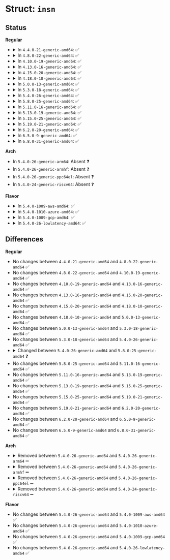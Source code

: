 # Struct: <code>insn</code>

## Status
<b>Regular</b>
<ul>
<li>
<details>
<summary>In <code>4.4.0-21-generic-amd64</code>: ✅</summary>

```c
struct insn {
    struct insn_field prefixes;
    struct insn_field rex_prefix;
    struct insn_field vex_prefix;
    struct insn_field opcode;
    struct insn_field modrm;
    struct insn_field sib;
    struct insn_field displacement;
    struct insn_field immediate;
    struct insn_field moffset1;
    struct insn_field immediate1;
    struct insn_field moffset2;
    struct insn_field immediate2;
    insn_attr_t attr;
    unsigned char opnd_bytes;
    unsigned char addr_bytes;
    unsigned char length;
    unsigned char x86_64;
    const insn_byte_t * kaddr;
    const insn_byte_t * end_kaddr;
    const insn_byte_t * next_byte;
}
```
</details>
</li>
<li>
<details>
<summary>In <code>4.8.0-22-generic-amd64</code>: ✅</summary>

```c
struct insn {
    struct insn_field prefixes;
    struct insn_field rex_prefix;
    struct insn_field vex_prefix;
    struct insn_field opcode;
    struct insn_field modrm;
    struct insn_field sib;
    struct insn_field displacement;
    struct insn_field immediate;
    struct insn_field moffset1;
    struct insn_field immediate1;
    struct insn_field moffset2;
    struct insn_field immediate2;
    insn_attr_t attr;
    unsigned char opnd_bytes;
    unsigned char addr_bytes;
    unsigned char length;
    unsigned char x86_64;
    const insn_byte_t * kaddr;
    const insn_byte_t * end_kaddr;
    const insn_byte_t * next_byte;
}
```
</details>
</li>
<li>
<details>
<summary>In <code>4.10.0-19-generic-amd64</code>: ✅</summary>

```c
struct insn {
    struct insn_field prefixes;
    struct insn_field rex_prefix;
    struct insn_field vex_prefix;
    struct insn_field opcode;
    struct insn_field modrm;
    struct insn_field sib;
    struct insn_field displacement;
    struct insn_field immediate;
    struct insn_field moffset1;
    struct insn_field immediate1;
    struct insn_field moffset2;
    struct insn_field immediate2;
    insn_attr_t attr;
    unsigned char opnd_bytes;
    unsigned char addr_bytes;
    unsigned char length;
    unsigned char x86_64;
    const insn_byte_t * kaddr;
    const insn_byte_t * end_kaddr;
    const insn_byte_t * next_byte;
}
```
</details>
</li>
<li>
<details>
<summary>In <code>4.13.0-16-generic-amd64</code>: ✅</summary>

```c
struct insn {
    struct insn_field prefixes;
    struct insn_field rex_prefix;
    struct insn_field vex_prefix;
    struct insn_field opcode;
    struct insn_field modrm;
    struct insn_field sib;
    struct insn_field displacement;
    struct insn_field immediate;
    struct insn_field moffset1;
    struct insn_field immediate1;
    struct insn_field moffset2;
    struct insn_field immediate2;
    insn_attr_t attr;
    unsigned char opnd_bytes;
    unsigned char addr_bytes;
    unsigned char length;
    unsigned char x86_64;
    const insn_byte_t * kaddr;
    const insn_byte_t * end_kaddr;
    const insn_byte_t * next_byte;
}
```
</details>
</li>
<li>
<details>
<summary>In <code>4.15.0-20-generic-amd64</code>: ✅</summary>

```c
struct insn {
    struct insn_field prefixes;
    struct insn_field rex_prefix;
    struct insn_field vex_prefix;
    struct insn_field opcode;
    struct insn_field modrm;
    struct insn_field sib;
    struct insn_field displacement;
    struct insn_field immediate;
    struct insn_field moffset1;
    struct insn_field immediate1;
    struct insn_field moffset2;
    struct insn_field immediate2;
    insn_attr_t attr;
    unsigned char opnd_bytes;
    unsigned char addr_bytes;
    unsigned char length;
    unsigned char x86_64;
    const insn_byte_t * kaddr;
    const insn_byte_t * end_kaddr;
    const insn_byte_t * next_byte;
}
```
</details>
</li>
<li>
<details>
<summary>In <code>4.18.0-10-generic-amd64</code>: ✅</summary>

```c
struct insn {
    struct insn_field prefixes;
    struct insn_field rex_prefix;
    struct insn_field vex_prefix;
    struct insn_field opcode;
    struct insn_field modrm;
    struct insn_field sib;
    struct insn_field displacement;
    struct insn_field immediate;
    struct insn_field moffset1;
    struct insn_field immediate1;
    struct insn_field moffset2;
    struct insn_field immediate2;
    insn_attr_t attr;
    unsigned char opnd_bytes;
    unsigned char addr_bytes;
    unsigned char length;
    unsigned char x86_64;
    const insn_byte_t * kaddr;
    const insn_byte_t * end_kaddr;
    const insn_byte_t * next_byte;
}
```
</details>
</li>
<li>
<details>
<summary>In <code>5.0.0-13-generic-amd64</code>: ✅</summary>

```c
struct insn {
    struct insn_field prefixes;
    struct insn_field rex_prefix;
    struct insn_field vex_prefix;
    struct insn_field opcode;
    struct insn_field modrm;
    struct insn_field sib;
    struct insn_field displacement;
    struct insn_field immediate;
    struct insn_field moffset1;
    struct insn_field immediate1;
    struct insn_field moffset2;
    struct insn_field immediate2;
    insn_attr_t attr;
    unsigned char opnd_bytes;
    unsigned char addr_bytes;
    unsigned char length;
    unsigned char x86_64;
    const insn_byte_t * kaddr;
    const insn_byte_t * end_kaddr;
    const insn_byte_t * next_byte;
}
```
</details>
</li>
<li>
<details>
<summary>In <code>5.3.0-18-generic-amd64</code>: ✅</summary>

```c
struct insn {
    struct insn_field prefixes;
    struct insn_field rex_prefix;
    struct insn_field vex_prefix;
    struct insn_field opcode;
    struct insn_field modrm;
    struct insn_field sib;
    struct insn_field displacement;
    struct insn_field immediate;
    struct insn_field moffset1;
    struct insn_field immediate1;
    struct insn_field moffset2;
    struct insn_field immediate2;
    insn_attr_t attr;
    unsigned char opnd_bytes;
    unsigned char addr_bytes;
    unsigned char length;
    unsigned char x86_64;
    const insn_byte_t * kaddr;
    const insn_byte_t * end_kaddr;
    const insn_byte_t * next_byte;
}
```
</details>
</li>
<li>
<details>
<summary>In <code>5.4.0-26-generic-amd64</code>: ✅</summary>

```c
struct insn {
    struct insn_field prefixes;
    struct insn_field rex_prefix;
    struct insn_field vex_prefix;
    struct insn_field opcode;
    struct insn_field modrm;
    struct insn_field sib;
    struct insn_field displacement;
    struct insn_field immediate;
    struct insn_field moffset1;
    struct insn_field immediate1;
    struct insn_field moffset2;
    struct insn_field immediate2;
    insn_attr_t attr;
    unsigned char opnd_bytes;
    unsigned char addr_bytes;
    unsigned char length;
    unsigned char x86_64;
    const insn_byte_t * kaddr;
    const insn_byte_t * end_kaddr;
    const insn_byte_t * next_byte;
}
```
</details>
</li>
<li>
<details>
<summary>In <code>5.8.0-25-generic-amd64</code>: ✅</summary>

```c
struct insn {
    struct insn_field prefixes;
    struct insn_field rex_prefix;
    struct insn_field vex_prefix;
    struct insn_field opcode;
    struct insn_field modrm;
    struct insn_field sib;
    struct insn_field displacement;
    struct insn_field immediate;
    struct insn_field moffset1;
    struct insn_field immediate1;
    struct insn_field moffset2;
    struct insn_field immediate2;
    int emulate_prefix_size;
    insn_attr_t attr;
    unsigned char opnd_bytes;
    unsigned char addr_bytes;
    unsigned char length;
    unsigned char x86_64;
    const insn_byte_t * kaddr;
    const insn_byte_t * end_kaddr;
    const insn_byte_t * next_byte;
}
```
</details>
</li>
<li>
<details>
<summary>In <code>5.11.0-16-generic-amd64</code>: ✅</summary>

```c
struct insn {
    struct insn_field prefixes;
    struct insn_field rex_prefix;
    struct insn_field vex_prefix;
    struct insn_field opcode;
    struct insn_field modrm;
    struct insn_field sib;
    struct insn_field displacement;
    struct insn_field immediate;
    struct insn_field moffset1;
    struct insn_field immediate1;
    struct insn_field moffset2;
    struct insn_field immediate2;
    int emulate_prefix_size;
    insn_attr_t attr;
    unsigned char opnd_bytes;
    unsigned char addr_bytes;
    unsigned char length;
    unsigned char x86_64;
    const insn_byte_t * kaddr;
    const insn_byte_t * end_kaddr;
    const insn_byte_t * next_byte;
}
```
</details>
</li>
<li>
<details>
<summary>In <code>5.13.0-19-generic-amd64</code>: ✅</summary>

```c
struct insn {
    struct insn_field prefixes;
    struct insn_field rex_prefix;
    struct insn_field vex_prefix;
    struct insn_field opcode;
    struct insn_field modrm;
    struct insn_field sib;
    struct insn_field displacement;
    struct insn_field immediate;
    struct insn_field moffset1;
    struct insn_field immediate1;
    struct insn_field moffset2;
    struct insn_field immediate2;
    int emulate_prefix_size;
    insn_attr_t attr;
    unsigned char opnd_bytes;
    unsigned char addr_bytes;
    unsigned char length;
    unsigned char x86_64;
    const insn_byte_t * kaddr;
    const insn_byte_t * end_kaddr;
    const insn_byte_t * next_byte;
}
```
</details>
</li>
<li>
<details>
<summary>In <code>5.15.0-25-generic-amd64</code>: ✅</summary>

```c
struct insn {
    struct insn_field prefixes;
    struct insn_field rex_prefix;
    struct insn_field vex_prefix;
    struct insn_field opcode;
    struct insn_field modrm;
    struct insn_field sib;
    struct insn_field displacement;
    struct insn_field immediate;
    struct insn_field moffset1;
    struct insn_field immediate1;
    struct insn_field moffset2;
    struct insn_field immediate2;
    int emulate_prefix_size;
    insn_attr_t attr;
    unsigned char opnd_bytes;
    unsigned char addr_bytes;
    unsigned char length;
    unsigned char x86_64;
    const insn_byte_t * kaddr;
    const insn_byte_t * end_kaddr;
    const insn_byte_t * next_byte;
}
```
</details>
</li>
<li>
<details>
<summary>In <code>5.19.0-21-generic-amd64</code>: ✅</summary>

```c
struct insn {
    struct insn_field prefixes;
    struct insn_field rex_prefix;
    struct insn_field vex_prefix;
    struct insn_field opcode;
    struct insn_field modrm;
    struct insn_field sib;
    struct insn_field displacement;
    struct insn_field immediate;
    struct insn_field moffset1;
    struct insn_field immediate1;
    struct insn_field moffset2;
    struct insn_field immediate2;
    int emulate_prefix_size;
    insn_attr_t attr;
    unsigned char opnd_bytes;
    unsigned char addr_bytes;
    unsigned char length;
    unsigned char x86_64;
    const insn_byte_t * kaddr;
    const insn_byte_t * end_kaddr;
    const insn_byte_t * next_byte;
}
```
</details>
</li>
<li>
<details>
<summary>In <code>6.2.0-20-generic-amd64</code>: ✅</summary>

```c
struct insn {
    struct insn_field prefixes;
    struct insn_field rex_prefix;
    struct insn_field vex_prefix;
    struct insn_field opcode;
    struct insn_field modrm;
    struct insn_field sib;
    struct insn_field displacement;
    struct insn_field immediate;
    struct insn_field moffset1;
    struct insn_field immediate1;
    struct insn_field moffset2;
    struct insn_field immediate2;
    int emulate_prefix_size;
    insn_attr_t attr;
    unsigned char opnd_bytes;
    unsigned char addr_bytes;
    unsigned char length;
    unsigned char x86_64;
    const insn_byte_t * kaddr;
    const insn_byte_t * end_kaddr;
    const insn_byte_t * next_byte;
}
```
</details>
</li>
<li>
<details>
<summary>In <code>6.5.0-9-generic-amd64</code>: ✅</summary>

```c
struct insn {
    struct insn_field prefixes;
    struct insn_field rex_prefix;
    struct insn_field vex_prefix;
    struct insn_field opcode;
    struct insn_field modrm;
    struct insn_field sib;
    struct insn_field displacement;
    struct insn_field immediate;
    struct insn_field moffset1;
    struct insn_field immediate1;
    struct insn_field moffset2;
    struct insn_field immediate2;
    int emulate_prefix_size;
    insn_attr_t attr;
    unsigned char opnd_bytes;
    unsigned char addr_bytes;
    unsigned char length;
    unsigned char x86_64;
    const insn_byte_t * kaddr;
    const insn_byte_t * end_kaddr;
    const insn_byte_t * next_byte;
}
```
</details>
</li>
<li>
<details>
<summary>In <code>6.8.0-31-generic-amd64</code>: ✅</summary>

```c
struct insn {
    struct insn_field prefixes;
    struct insn_field rex_prefix;
    struct insn_field vex_prefix;
    struct insn_field opcode;
    struct insn_field modrm;
    struct insn_field sib;
    struct insn_field displacement;
    struct insn_field immediate;
    struct insn_field moffset1;
    struct insn_field immediate1;
    struct insn_field moffset2;
    struct insn_field immediate2;
    int emulate_prefix_size;
    insn_attr_t attr;
    unsigned char opnd_bytes;
    unsigned char addr_bytes;
    unsigned char length;
    unsigned char x86_64;
    const insn_byte_t * kaddr;
    const insn_byte_t * end_kaddr;
    const insn_byte_t * next_byte;
}
```
</details>
</li>
</ul>
<b>Arch</b>
<ul>
<li>
In <code>5.4.0-26-generic-arm64</code>: Absent ❓
</li>
<li>
In <code>5.4.0-26-generic-armhf</code>: Absent ❓
</li>
<li>
In <code>5.4.0-26-generic-ppc64el</code>: Absent ❓
</li>
<li>
In <code>5.4.0-24-generic-riscv64</code>: Absent ❓
</li>
</ul>
<b>Flavor</b>
<ul>
<li>
<details>
<summary>In <code>5.4.0-1009-aws-amd64</code>: ✅</summary>

```c
struct insn {
    struct insn_field prefixes;
    struct insn_field rex_prefix;
    struct insn_field vex_prefix;
    struct insn_field opcode;
    struct insn_field modrm;
    struct insn_field sib;
    struct insn_field displacement;
    struct insn_field immediate;
    struct insn_field moffset1;
    struct insn_field immediate1;
    struct insn_field moffset2;
    struct insn_field immediate2;
    insn_attr_t attr;
    unsigned char opnd_bytes;
    unsigned char addr_bytes;
    unsigned char length;
    unsigned char x86_64;
    const insn_byte_t * kaddr;
    const insn_byte_t * end_kaddr;
    const insn_byte_t * next_byte;
}
```
</details>
</li>
<li>
<details>
<summary>In <code>5.4.0-1010-azure-amd64</code>: ✅</summary>

```c
struct insn {
    struct insn_field prefixes;
    struct insn_field rex_prefix;
    struct insn_field vex_prefix;
    struct insn_field opcode;
    struct insn_field modrm;
    struct insn_field sib;
    struct insn_field displacement;
    struct insn_field immediate;
    struct insn_field moffset1;
    struct insn_field immediate1;
    struct insn_field moffset2;
    struct insn_field immediate2;
    insn_attr_t attr;
    unsigned char opnd_bytes;
    unsigned char addr_bytes;
    unsigned char length;
    unsigned char x86_64;
    const insn_byte_t * kaddr;
    const insn_byte_t * end_kaddr;
    const insn_byte_t * next_byte;
}
```
</details>
</li>
<li>
<details>
<summary>In <code>5.4.0-1009-gcp-amd64</code>: ✅</summary>

```c
struct insn {
    struct insn_field prefixes;
    struct insn_field rex_prefix;
    struct insn_field vex_prefix;
    struct insn_field opcode;
    struct insn_field modrm;
    struct insn_field sib;
    struct insn_field displacement;
    struct insn_field immediate;
    struct insn_field moffset1;
    struct insn_field immediate1;
    struct insn_field moffset2;
    struct insn_field immediate2;
    insn_attr_t attr;
    unsigned char opnd_bytes;
    unsigned char addr_bytes;
    unsigned char length;
    unsigned char x86_64;
    const insn_byte_t * kaddr;
    const insn_byte_t * end_kaddr;
    const insn_byte_t * next_byte;
}
```
</details>
</li>
<li>
<details>
<summary>In <code>5.4.0-26-lowlatency-amd64</code>: ✅</summary>

```c
struct insn {
    struct insn_field prefixes;
    struct insn_field rex_prefix;
    struct insn_field vex_prefix;
    struct insn_field opcode;
    struct insn_field modrm;
    struct insn_field sib;
    struct insn_field displacement;
    struct insn_field immediate;
    struct insn_field moffset1;
    struct insn_field immediate1;
    struct insn_field moffset2;
    struct insn_field immediate2;
    insn_attr_t attr;
    unsigned char opnd_bytes;
    unsigned char addr_bytes;
    unsigned char length;
    unsigned char x86_64;
    const insn_byte_t * kaddr;
    const insn_byte_t * end_kaddr;
    const insn_byte_t * next_byte;
}
```
</details>
</li>
</ul>

## Differences
<b>Regular</b>
<ul>
<li>
No changes between <code>4.4.0-21-generic-amd64</code> and <code>4.8.0-22-generic-amd64</code> ✅
</li>
<li>
No changes between <code>4.8.0-22-generic-amd64</code> and <code>4.10.0-19-generic-amd64</code> ✅
</li>
<li>
No changes between <code>4.10.0-19-generic-amd64</code> and <code>4.13.0-16-generic-amd64</code> ✅
</li>
<li>
No changes between <code>4.13.0-16-generic-amd64</code> and <code>4.15.0-20-generic-amd64</code> ✅
</li>
<li>
No changes between <code>4.15.0-20-generic-amd64</code> and <code>4.18.0-10-generic-amd64</code> ✅
</li>
<li>
No changes between <code>4.18.0-10-generic-amd64</code> and <code>5.0.0-13-generic-amd64</code> ✅
</li>
<li>
No changes between <code>5.0.0-13-generic-amd64</code> and <code>5.3.0-18-generic-amd64</code> ✅
</li>
<li>
No changes between <code>5.3.0-18-generic-amd64</code> and <code>5.4.0-26-generic-amd64</code> ✅
</li>
<li>
<details>
<summary>Changed between <code>5.4.0-26-generic-amd64</code> and <code>5.8.0-25-generic-amd64</code> ❓</summary>
<ul>
<li>
<b>Field added. </b>
<code>int emulate_prefix_size</code>
</li>
</ul>
</details>
</li>
<li>
No changes between <code>5.8.0-25-generic-amd64</code> and <code>5.11.0-16-generic-amd64</code> ✅
</li>
<li>
No changes between <code>5.11.0-16-generic-amd64</code> and <code>5.13.0-19-generic-amd64</code> ✅
</li>
<li>
No changes between <code>5.13.0-19-generic-amd64</code> and <code>5.15.0-25-generic-amd64</code> ✅
</li>
<li>
No changes between <code>5.15.0-25-generic-amd64</code> and <code>5.19.0-21-generic-amd64</code> ✅
</li>
<li>
No changes between <code>5.19.0-21-generic-amd64</code> and <code>6.2.0-20-generic-amd64</code> ✅
</li>
<li>
No changes between <code>6.2.0-20-generic-amd64</code> and <code>6.5.0-9-generic-amd64</code> ✅
</li>
<li>
No changes between <code>6.5.0-9-generic-amd64</code> and <code>6.8.0-31-generic-amd64</code> ✅
</li>
</ul>
<b>Arch</b>
<ul>
<li>
<details>
<summary>Removed between <code>5.4.0-26-generic-amd64</code> and <code>5.4.0-26-generic-arm64</code> ➖</summary>

```c
struct insn {
    struct insn_field prefixes;
    struct insn_field rex_prefix;
    struct insn_field vex_prefix;
    struct insn_field opcode;
    struct insn_field modrm;
    struct insn_field sib;
    struct insn_field displacement;
    struct insn_field immediate;
    struct insn_field moffset1;
    struct insn_field immediate1;
    struct insn_field moffset2;
    struct insn_field immediate2;
    insn_attr_t attr;
    unsigned char opnd_bytes;
    unsigned char addr_bytes;
    unsigned char length;
    unsigned char x86_64;
    const insn_byte_t * kaddr;
    const insn_byte_t * end_kaddr;
    const insn_byte_t * next_byte;
}
```
</details>
</li>
<li>
<details>
<summary>Removed between <code>5.4.0-26-generic-amd64</code> and <code>5.4.0-26-generic-armhf</code> ➖</summary>

```c
struct insn {
    struct insn_field prefixes;
    struct insn_field rex_prefix;
    struct insn_field vex_prefix;
    struct insn_field opcode;
    struct insn_field modrm;
    struct insn_field sib;
    struct insn_field displacement;
    struct insn_field immediate;
    struct insn_field moffset1;
    struct insn_field immediate1;
    struct insn_field moffset2;
    struct insn_field immediate2;
    insn_attr_t attr;
    unsigned char opnd_bytes;
    unsigned char addr_bytes;
    unsigned char length;
    unsigned char x86_64;
    const insn_byte_t * kaddr;
    const insn_byte_t * end_kaddr;
    const insn_byte_t * next_byte;
}
```
</details>
</li>
<li>
<details>
<summary>Removed between <code>5.4.0-26-generic-amd64</code> and <code>5.4.0-26-generic-ppc64el</code> ➖</summary>

```c
struct insn {
    struct insn_field prefixes;
    struct insn_field rex_prefix;
    struct insn_field vex_prefix;
    struct insn_field opcode;
    struct insn_field modrm;
    struct insn_field sib;
    struct insn_field displacement;
    struct insn_field immediate;
    struct insn_field moffset1;
    struct insn_field immediate1;
    struct insn_field moffset2;
    struct insn_field immediate2;
    insn_attr_t attr;
    unsigned char opnd_bytes;
    unsigned char addr_bytes;
    unsigned char length;
    unsigned char x86_64;
    const insn_byte_t * kaddr;
    const insn_byte_t * end_kaddr;
    const insn_byte_t * next_byte;
}
```
</details>
</li>
<li>
<details>
<summary>Removed between <code>5.4.0-26-generic-amd64</code> and <code>5.4.0-24-generic-riscv64</code> ➖</summary>

```c
struct insn {
    struct insn_field prefixes;
    struct insn_field rex_prefix;
    struct insn_field vex_prefix;
    struct insn_field opcode;
    struct insn_field modrm;
    struct insn_field sib;
    struct insn_field displacement;
    struct insn_field immediate;
    struct insn_field moffset1;
    struct insn_field immediate1;
    struct insn_field moffset2;
    struct insn_field immediate2;
    insn_attr_t attr;
    unsigned char opnd_bytes;
    unsigned char addr_bytes;
    unsigned char length;
    unsigned char x86_64;
    const insn_byte_t * kaddr;
    const insn_byte_t * end_kaddr;
    const insn_byte_t * next_byte;
}
```
</details>
</li>
</ul>
<b>Flavor</b>
<ul>
<li>
No changes between <code>5.4.0-26-generic-amd64</code> and <code>5.4.0-1009-aws-amd64</code> ✅
</li>
<li>
No changes between <code>5.4.0-26-generic-amd64</code> and <code>5.4.0-1010-azure-amd64</code> ✅
</li>
<li>
No changes between <code>5.4.0-26-generic-amd64</code> and <code>5.4.0-1009-gcp-amd64</code> ✅
</li>
<li>
No changes between <code>5.4.0-26-generic-amd64</code> and <code>5.4.0-26-lowlatency-amd64</code> ✅
</li>
</ul>
